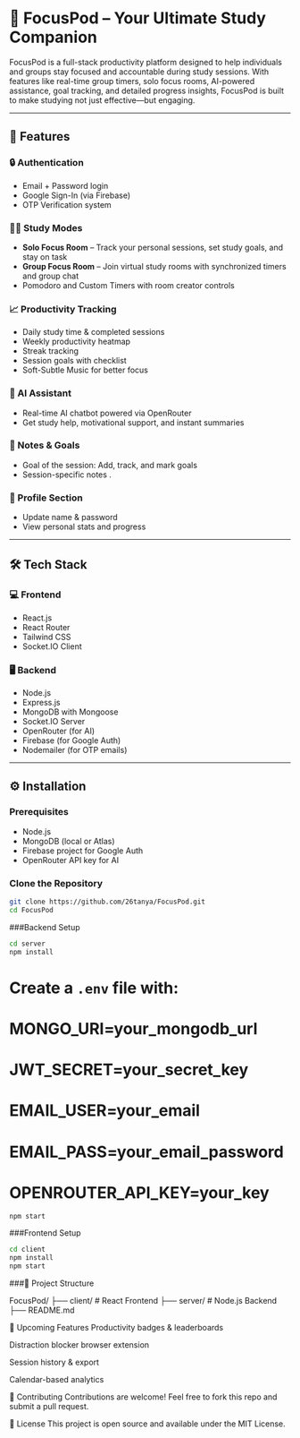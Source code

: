 # 🎯 FocusPod – Your Ultimate Study Companion

FocusPod is a full-stack productivity platform designed to help individuals and groups stay focused and accountable during study sessions. With features like real-time group timers, solo focus rooms, AI-powered assistance, goal tracking, and detailed progress insights, FocusPod is built to make studying not just effective—but engaging.

---

## 🚀 Features

### 🔒 Authentication
- Email + Password login
- Google Sign-In (via Firebase)
- OTP Verification system

### 🧑‍💻 Study Modes
- **Solo Focus Room** – Track your personal sessions, set study goals, and stay on task
- **Group Focus Room** – Join virtual study rooms with synchronized timers and group chat
- Pomodoro and Custom Timers with room creator controls

### 📈 Productivity Tracking
- Daily study time & completed sessions
- Weekly productivity heatmap
- Streak tracking
- Session goals with checklist
- Soft-Subtle Music for better focus

### 💬 AI Assistant
- Real-time AI chatbot powered via OpenRouter
- Get study help, motivational support, and instant summaries

### 🧠 Notes & Goals
- Goal of the session: Add, track, and mark goals
- Session-specific notes .

### 🧑 Profile Section
- Update name & password
- View personal stats and progress

---

## 🛠️ Tech Stack

### 💻 Frontend
- React.js
- React Router
- Tailwind CSS
- Socket.IO Client

### 🖥 Backend
- Node.js
- Express.js
- MongoDB with Mongoose
- Socket.IO Server
- OpenRouter (for AI)
- Firebase (for Google Auth)
- Nodemailer (for OTP emails)

---

## ⚙️ Installation

### Prerequisites
- Node.js
- MongoDB (local or Atlas)
- Firebase project for Google Auth
- OpenRouter API key for AI

### Clone the Repository
```bash
git clone https://github.com/26tanya/FocusPod.git
cd FocusPod
```

###Backend Setup
```bash
cd server
npm install
```

# Create a `.env` file with:
# MONGO_URI=your_mongodb_url
# JWT_SECRET=your_secret_key
# EMAIL_USER=your_email
# EMAIL_PASS=your_email_password
# OPENROUTER_API_KEY=your_key

```npm start```


###Frontend Setup
```bash
cd client
npm install
npm start
```

###📌 Project Structure

FocusPod/
├── client/         # React Frontend
├── server/         # Node.js Backend
├── README.md


📅 Upcoming Features
Productivity badges & leaderboards

Distraction blocker browser extension

Session history & export

Calendar-based analytics

🙌 Contributing
Contributions are welcome! Feel free to fork this repo and submit a pull request.

📄 License
This project is open source and available under the MIT License.

